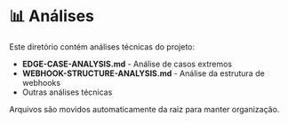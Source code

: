 # 📊 Análises

Este diretório contém análises técnicas do projeto:

- **EDGE-CASE-ANALYSIS.md** - Análise de casos extremos
- **WEBHOOK-STRUCTURE-ANALYSIS.md** - Análise da estrutura de webhooks
- Outras análises técnicas

Arquivos são movidos automaticamente da raiz para manter organização.
